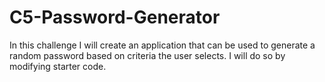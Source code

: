 # C5-Password-Generator

In this challenge I will create an application that can be used to generate a random password based on criteria the user selects. I will do so by modifying starter code.
